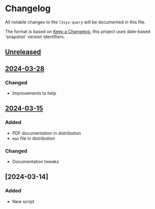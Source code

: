 # Changelog
All notable changes to the `l3sys-query` will be documented in this file.

The format is based on [Keep a
Changelog](https://keepachangelog.com/en/1.0.0/), this project uses date-based
'snapshot' version identifiers.

## [Unreleased]

## [2024-03-28]

### Changed
- Improvements to help

## [2024-03-15]

### Added
- PDF documentation in distribution
- `man` file in distribution

### Changed
- Documentation tweaks

## [2024-03-14]

### Added
- New script

[Unreleased]: https://github.com/latex3/l3sys-query/compare/2024-03-28...HEAD
[2024-03-28]: https://github.com/latex3/l3sys-query/compare/2024-03-15...2024-03-28
[2024-03-15]: https://github.com/latex3/l3sys-query/compare/2024-03-14...2024-03-15
